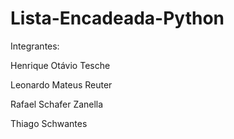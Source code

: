 # Lista-Encadeada-Python

Integrantes:

Henrique Otávio Tesche

Leonardo Mateus Reuter

Rafael Schafer Zanella

Thiago Schwantes

